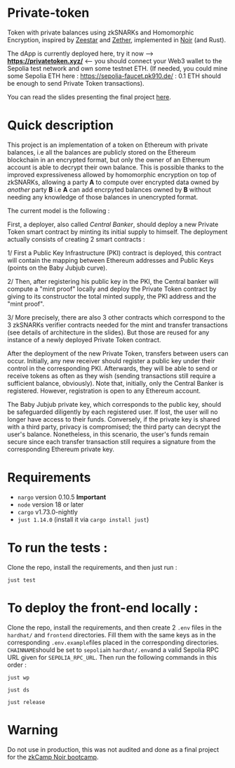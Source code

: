 # Private-token
Token with private balances using zkSNARKs and Homomorphic Encryption, inspired by [Zeestar](https://files.sri.inf.ethz.ch/website/papers/sp22-zeestar.pdf) and [Zether](https://crypto.stanford.edu/~buenz/papers/zether.pdf), implemented in [Noir](https://noir-lang.org/) (and Rust).

The dApp is currently deployed here, try it now --> **https://privatetoken.xyz/** <-- you should connect your Web3 wallet to the Sepolia test network and own some testnet ETH. (If needed, you could mine some Sepolia ETH here :  https://sepolia-faucet.pk910.de/  : 0.1 ETH should be enough to send Private Token transactions).

You can read the slides presenting the final project [here](https://docs.google.com/presentation/d/1SDTOthvK1xCXcoKlILIKCobktrDf_ibPUbHtykAQfpc/edit?usp=sharing).

# Quick description

This project is an implementation of a token on Ethereum with private balances, i.e all the balances are publicly stored on the Ethereum blockchain in an encrypted format, but only the owner of an Ethereum account is able to decrypt their own balance. This is possible thanks to the improved expressiveness allowed by homomorphic encryption on top of zkSNARKs, allowing a party **A** to compute over encrypted data owned by *another* party **B** i.e **A** can add encrpyted balances owned by **B** without needing  any knowledge of those balances in unencrypted format.

The current model is the following : 

First, a deployer, also called *Central Banker*, should deploy a new Private Token smart contract by minting its initial supply to himself. The deployment actually consists of creating 2 smart contracts : 

1/ First a Public Key Infrastructure (PKI) contract is deployed, this contract will contain the mapping between Ethereum addresses and Public Keys (points on the Baby Jubjub curve).

2/ Then, after registering his public key in the PKI, the Central banker will compute a "mint proof" locally and deploy the Private Token contract by giving to its constructor the total minted supply, the PKI address and the "mint proof".

3/ More precisely, there are also 3 other contracts which correspond to the 3 zkSNARKs verifier contracts needed for the mint and transfer transactions (see details of architecture in the slides). But those are reused for any instance of a newly deployed Private Token contract.

After the deployment of the new Private Token, transfers between users can occur. Initially, any new receiver should register a public key under their control in the corresponding PKI. Afterwards, they will be able to send or receive tokens as often as they wish (sending transactions still require a sufficient balance, obviously). Note that, initially, only the Central Banker is registered. However, registration is open to any Ethereum account.

The Baby Jubjub private key, which corresponds to the public key, should be safeguarded diligently by each registered user. If lost, the user will no longer have access to their funds. Conversely, if the private key is shared with a third party, privacy is compromised; the third party can decrypt the user's balance. Nonetheless, in this scenario, the user's funds remain secure since each transfer transaction still requires a signature from the corresponding Ethereum private key.

# Requirements
* `nargo` version 0.10.5 **Important**
* `node` version 18 or later
* `cargo` v1.73.0-nightly
* `just 1.14.0` (install it via `cargo install just`)

# To run the tests : 

Clone the repo, install the requirements, and then just run : 
```
just test
```

# To deploy the front-end locally : 

Clone the repo, install the requirements, and then create 2 `.env` files in the `hardhat/` and `frontend` directories. Fill them with the same keys as in the corresponding `.env.example`files placed in the corresponding directories. `CHAINNAME`should be set to `sepolia`in `hardhat/.env`and a valid Sepolia RPC URL given for `SEPOLIA_RPC_URL`. Then run the following commands in this order : 
```
just wp
```
```
just ds
```
```
just release
```

# Warning
Do not use in production, this was not audited and done as a final project for the [zkCamp Noir bootcamp](https://www.zkcamp.xyz/aztec).